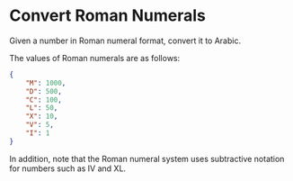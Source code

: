# Convert Roman Numerals

Given a number in Roman numeral format, convert it to Arabic.

The values of Roman numerals are as follows:

```json
{
	"M": 1000,
	"D": 500,
	"C": 100,
	"L": 50,
	"X": 10,
	"V": 5,
	"I": 1
}
```

In addition, note that the Roman numeral system uses subtractive notation for
numbers such as IV and XL.
